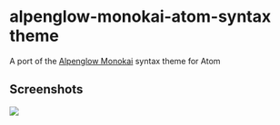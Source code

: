 # alpenglow-monokai-atom-syntax theme

A port of the [Alpenglow Monokai](https://github.com/AlpenglowTheme/alpenglow-theme) syntax theme for Atom

## Screenshots

![](https://raw.githubusercontent.com/kaicataldo/alpenglow-monokai-vscode/master/alpenglow-monokai-vscode-screenshot.png)
